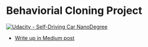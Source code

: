 # Behaviorial Cloning Project

[![Udacity - Self-Driving Car NanoDegree](https://s3.amazonaws.com/udacity-sdc/github/shield-carnd.svg)](http://www.udacity.com/drive)



* [Write up in Medium post](https://medium.com/@cacheop/using-deep-learning-to-clone-driving-behavior-30100c0782f6)

